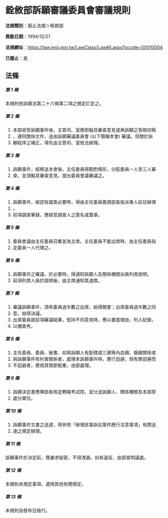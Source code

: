 # 銓敘部訴願審議委員會審議規則

**法規類別**：廢止法規＞銓敘部

**異動日期**：1994/12/21  

**法規網址**：https://law.moj.gov.tw/LawClass/LawAll.aspx?pcode=S0010004

**已廢止**：是



## 法條
##### 第 1 條
本規則依訴願法第二十六條第二項之規定訂定之。

##### 第 2 條
1. 本部收受訴願事件後，主管司、室應即擬具審查意見或再訴願之答辯初稿
1. ，連同關係文件，送由訴願審議委員會 (以下簡稱本會) 審議。但關於訴
1. 願程序之補正，得先由主管司、室依法辦理。

##### 第 3 條
1. 訴願事件，經移送本會後，主任委員得勘酌情形，分配委員一人至三人審
1. 查，並須擬具審查意見，提出委員會議審議之。

##### 第 4 條
1. 訴願事件，經認有調查必要時，得由主任委員簽請部長指派專人前往辦理
1. 。
1. 前項調查筆錄，應經受調查人之簽名或蓋章。

##### 第 5 條
1. 委員會議由主任委員召集並為主席。主任委員不能出席時，由主任委員指
1. 定委員一人代理之。

##### 第 6 條
1. 訴願事件之審議，於必要時，得通知訴願人及關係機關派員列席說明。
1. 前項列席人員於說明後，由主席通知其退席。

##### 第 7 條
1. 審議訴願事件，須有委員過半數之出席，始得開會；出席委員過半數之同
1. 意，始得決議。
1. 出席委員就前項審議結果，堅持不同意見時，應以書面理由，列入紀錄，
1. 以備查考。

##### 第 8 條
1. 主任委員、委員、秘書、如與訴願人有配偶或三親等內血親、姻親關係或
1. 與訴願事件有利害關係者，處理本訴願事件時，應行迴避，倘有應迴避而
1. 不迴避者，應視其情節輕重，由部處理。

##### 第 9 條
1. 訴願決定書應陳部長核定轉報考試院，並分送訴願人、關係機關及本部原
1. 處分單位。

##### 第 10 條
1. 訴願事件文書之送達，得參照「辦理民事訴訟案件應行注意事項」有關送
1. 達之規定辦理。

##### 第 11 條
訴願事件於決定前，應嚴求秘密，不得洩漏。如有違反，由部查明議處。

##### 第 12 條
本規則未規定事項，適用其他有關規定。

##### 第 13 條
本規則自發布日施行。



